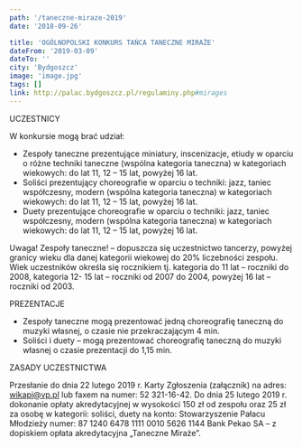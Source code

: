 ```yaml
---
path: '/taneczne-miraze-2019'
date: '2018-09-26'

title: 'OGÓLNOPOLSKI KONKURS TAŃCA TANECZNE MIRAŻE'
dateFrom: '2019-03-09'
dateTo: ''
city: 'Bydgoszcz'
image: 'image.jpg'
tags: []
link: http://palac.bydgoszcz.pl/regulaminy.php#mirages
---
```

UCZESTNICY

W konkursie mogą brać udział:
- Zespoły taneczne prezentujące miniatury, inscenizacje, etiudy w oparciu o różne techniki 
taneczne (wspólna kategoria taneczna) w kategoriach wiekowych: do lat 11, 12 – 15 lat, powyżej 16 lat.
- Soliści prezentujący choreografie w oparciu o techniki: jazz, taniec współczesny, modern 
(wspólna kategoria taneczna) w kategoriach wiekowych: do lat 11, 12 – 15 lat, powyżej 16 lat.
- Duety prezentujące choreografie w oparciu o techniki: jazz, taniec współczesny, modern (wspólna 
kategoria taneczna) w kategoriach wiekowych: do lat 11, 12 – 15 lat, powyżej 16 lat.

Uwaga!
Zespoły taneczne! – dopuszcza się uczestnictwo tancerzy, powyżej granicy wieku dla danej kategorii wiekowej do 20% liczebności zespołu.
Wiek uczestników określa się rocznikiem tj. kategoria do 11 lat – roczniki do 2008, kategoria 12- 15 lat – roczniki od 2007 do 2004, powyżej 16 lat – roczniki od 2003.

PREZENTACJE

- Zespoły taneczne mogą prezentować jedną choreografię taneczną do muzyki własnej, o czasie nie 
przekraczającym 4 min.
- Soliści i duety – mogą prezentować choreografię taneczną do muzyki własnej o czasie prezentacji 
do 1,15 min.

ZASADY UCZESTNICTWA

Przesłanie do dnia 22 lutego 2019 r. Karty Zgłoszenia (załącznik) na adres: wikapi@vp.pl lub faxem na numer: 52 321-16-42. Do dnia 25 lutego 2019 r. dokonanie opłaty akredytacyjnej w wysokości 150 zł od zespołu oraz 25 zł za osobę w kategorii: soliści, duety na konto: Stowarzyszenie Pałacu Młodzieży numer: 87 1240 6478 1111 0010 5626 1144 Bank Pekao SA – z dopiskiem opłata akredytacyjna „Taneczne Miraże”.